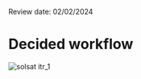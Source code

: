 Review date: 02/02/2024
# Decided workflow
![solsat itr_1](https://github.com/SonuDash/Capstone-Project/assets/72654041/79faa7c5-5c42-4a5b-80af-4df05a7eebd3)

